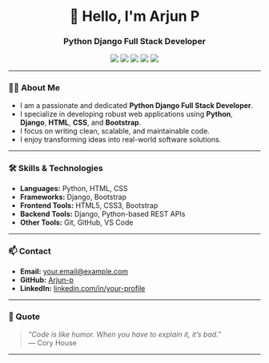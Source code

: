 <h1 align="center">👋 Hello, I'm Arjun P</h1>
<h3 align="center">Python Django Full Stack Developer</h3>

<p align="center">
  <img src="https://img.shields.io/badge/Python-3776AB?style=for-the-badge&logo=python&logoColor=white"/>
  <img src="https://img.shields.io/badge/Django-092E20?style=for-the-badge&logo=django&logoColor=white"/>
  <img src="https://img.shields.io/badge/HTML5-E34F26?style=for-the-badge&logo=html5&logoColor=white"/>
  <img src="https://img.shields.io/badge/CSS3-1572B6?style=for-the-badge&logo=css3&logoColor=white"/>
  <img src="https://img.shields.io/badge/Bootstrap-7952B3?style=for-the-badge&logo=bootstrap&logoColor=white"/>
</p>

---

### 🧑‍💻 About Me

- I am a passionate and dedicated **Python Django Full Stack Developer**.
- I specialize in developing robust web applications using **Python**, **Django**, **HTML**, **CSS**, and **Bootstrap**.
- I focus on writing clean, scalable, and maintainable code.
- I enjoy transforming ideas into real-world software solutions.

---

### 🛠️ Skills & Technologies

- **Languages:** Python, HTML, CSS
- **Frameworks:** Django, Bootstrap
- **Frontend Tools:** HTML5, CSS3, Bootstrap
- **Backend Tools:** Django, Python-based REST APIs
- **Other Tools:** Git, GitHub, VS Code

---

### 📫 Contact

- **Email:** your.email@example.com  
- **GitHub:** [Arjun-p](https://github.com/Arjun-p)  
- **LinkedIn:** [linkedin.com/in/your-profile](https://linkedin.com/in/your-profile)

---

### 📝 Quote

> *"Code is like humor. When you have to explain it, it’s bad."*  
> — Cory House

---

